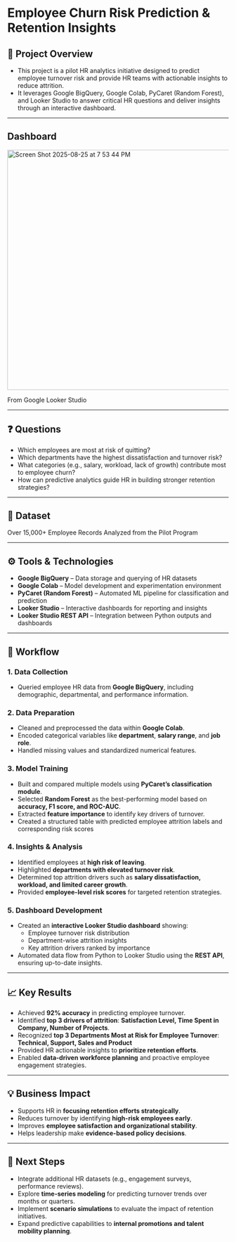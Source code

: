 # Employee Churn Risk Prediction & Retention Insights  

## 📌 Project Overview  
- This project is a pilot HR analytics initiative designed to predict employee turnover risk and provide HR teams with actionable insights to reduce attrition.
- It leverages Google BigQuery, Google Colab, PyCaret (Random Forest), and Looker Studio to answer critical HR questions and deliver insights through an interactive dashboard.  

---

## Dashboard


<img width="733" height="547" alt="Screen Shot 2025-08-25 at 7 53 44 PM" src="https://github.com/user-attachments/assets/6038b416-de4b-451a-828f-c3ce249814eb" />

From Google Looker Studio


---
## ❓ Questions  

- Which employees are most at risk of quitting?  
- Which departments have the highest dissatisfaction and turnover risk?  
- What categories (e.g., salary, workload, lack of growth) contribute most to employee churn?  
- How can predictive analytics guide HR in building stronger retention strategies?  

---

## 📂 Dataset

Over 15,000+ Employee Records Analyzed from the Pilot Program

---

## ⚙️ Tools & Technologies  

- **Google BigQuery** – Data storage and querying of HR datasets  
- **Google Colab** – Model development and experimentation environment  
- **PyCaret (Random Forest)** – Automated ML pipeline for classification and prediction  
- **Looker Studio** – Interactive dashboards for reporting and insights  
- **Looker Studio REST API** – Integration between Python outputs and dashboards  

---

## 📂 Workflow  

### 1. Data Collection  
- Queried employee HR data from **Google BigQuery**, including demographic, departmental, and performance information.  

### 2. Data Preparation  
- Cleaned and preprocessed the data within **Google Colab**.  
- Encoded categorical variables like **department**, **salary range**, and **job role**.  
- Handled missing values and standardized numerical features.  

### 3. Model Training  
- Built and compared multiple models using **PyCaret’s classification module**.  
- Selected **Random Forest** as the best-performing model based on **accuracy, F1 score, and ROC-AUC**.  
- Extracted **feature importance** to identify key drivers of turnover.
- Created a structured table with predicted employee attrition labels and corresponding risk scores

### 4. Insights & Analysis  
- Identified employees at **high risk of leaving**.  
- Highlighted **departments with elevated turnover risk**.  
- Determined top attrition drivers such as **salary dissatisfaction, workload, and limited career growth**.  
- Provided **employee-level risk scores** for targeted retention strategies.  

### 5. Dashboard Development  
- Created an **interactive Looker Studio dashboard** showing:  
  - Employee turnover risk distribution  
  - Department-wise attrition insights  
  - Key attrition drivers ranked by importance  
- Automated data flow from Python to Looker Studio using the **REST API**, ensuring up-to-date insights.  

---




## 📈 Key Results  

- Achieved **92% accuracy** in predicting employee turnover.  
- Identified **top 3 drivers of attrition**: **Satisfaction Level, Time Spent in Company, Number of Projects**.
- Recognized **top 3 Departments Most at Risk for Employee Turnover**: **Technical, Support, Sales and Product**
- Provided HR actionable insights to **prioritize retention efforts**.  
- Enabled **data-driven workforce planning** and proactive employee engagement strategies.  

---

## 💡 Business Impact  

- Supports HR in **focusing retention efforts strategically**.  
- Reduces turnover by identifying **high-risk employees early**.  
- Improves **employee satisfaction and organizational stability**.  
- Helps leadership make **evidence-based policy decisions**.  

---

## 📌 Next Steps  

- Integrate additional HR datasets (e.g., engagement surveys, performance reviews).  
- Explore **time-series modeling** for predicting turnover trends over months or quarters.  
- Implement **scenario simulations** to evaluate the impact of retention initiatives.  
- Expand predictive capabilities to **internal promotions and talent mobility planning**.  

